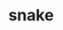 ---
layout: animals&nature
title: snake
emoji: snake
permalink: 🐍.html
image: assets/img/3moji/snake.png
---